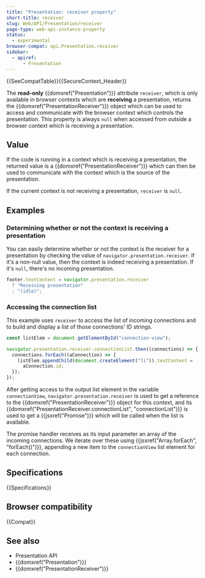 ```yaml
---
title: "Presentation: receiver property"
short-title: receiver
slug: Web/API/Presentation/receiver
page-type: web-api-instance-property
status:
  - experimental
browser-compat: api.Presentation.receiver
sidebar:
  - apiref:
      - Presentation
---
```


{{SeeCompatTable}}{{SecureContext_Header}}

The **read-only** {{domxref("Presentation")}} attribute
`receiver`, which is only available in browser contexts which are
**receiving** a presentation, returns the
{{domxref("PresentationReceiver")}} object which can be used to access and communicate
with the browser context which controls the presentation. This property is always
`null` when accessed from outside a browser context which is receiving a
presentation.

## Value

If the code is running in a context which is receiving a presentation, the returned
value is a {{domxref("PresentationReceiver")}} which can then be used to communicate
with the context which is the source of the presentation.

If the current context is not receiving a presentation, `receiver` is
`null`.

## Examples

### Determining whether or not the context is receiving a presentation

You can easily determine whether or not the context is the receiver for a presentation
by checking the value of `navigator.presentation.receiver`. If it's a non-null value, then
the context is indeed receiving a presentation. If it's `null`, there's no
incoming presentation.

```js
footer.textContent = navigator.presentation.receiver
  ? "Receiving presentation"
  : "(idle)";
```

### Accessing the connection list

This example uses `receiver` to access the list of incoming connections and
to build and display a list of those connections' ID strings.

```js
const listElem = document.getElementById("connection-view");

navigator.presentation.receiver.connectionList.then((connections) => {
  connections.forEach((aConnection) => {
    listElem.appendChild(document.createElement("li")).textContent =
      aConnection.id;
  });
});
```

After getting access to the output list element in the variable
`connectionView`, `navigator.presentation.receiver` is used to get a
reference to the {{domxref("PresentationReceiver")}} object for this context, and its
{{domxref("PresentationReceiver.connectionList", "connectionList")}} is used to get a
{{jsxref("Promise")}} which will be called when the list is available.

The promise handler receives as its input parameter an array of the incoming
connections. We iterate over these using {{jsxref("Array.forEach", "forEach()")}},
appending a new item to the `connectionView` list element for each
connection.

## Specifications

{{Specifications}}

## Browser compatibility

{{Compat}}

## See also

- Presentation API
- {{domxref("Presentation")}}
- {{domxref("PresentationReceiver")}}
